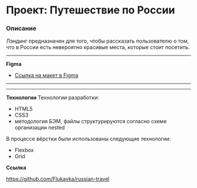 # Проект: Путешествие по России

### Описание

Лэндинг предназначен для того, чтобы рассказать пользователю о том, что в России
есть невероятно красивые места, которые стоит посетить.

---

**Figma**

- [Ссылка на макет в Figma](https://www.figma.com/file/5S2WSbEFL6awjVWJ0NWL8Q/Sprint-3_-Russia-_-desktop-mobile?node-id=28503%3A0)

---

---

**Технологии**
Технологии разработки:

- HTML5
- CSS3
- методология БЭМ, файлы структурируются согласно схеме организации nested

В процессе вёрстки были использованы следующие технологии:

- Flexbox
- Grid

**Ссылка**

https://github.com/Flukavka/russian-travel
